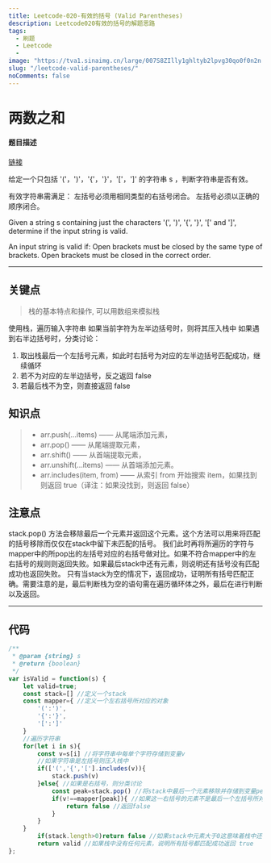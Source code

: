 ```yaml
---
title: Leetcode-020-有效的括号 (Valid Parentheses)
description: Leetcode020有效的括号的解题思路
tags:
  - 刷题
  - Leetcode
  -
image: "https://tva1.sinaimg.cn/large/007S8ZIlly1ghltyb2lpvg30qo0f0n2n.gif"
slug: "/leetcode-valid-parentheses/"
noComments: false
---
```


两数之和
====
#### 题目描述
[链接](https://leetcode-cn.com/problems/valid-parentheses)

给定一个只包括 '('，')'，'{'，'}'，'['，']' 的字符串 s ，判断字符串是否有效。

有效字符串需满足：
左括号必须用相同类型的右括号闭合。
左括号必须以正确的顺序闭合。


Given a string s containing just the characters '(', ')', '{', '}', '[' and ']', determine if the input string is valid.

An input string is valid if:
Open brackets must be closed by the same type of brackets.
Open brackets must be closed in the correct order.


***
关键点
----
> 栈的基本特点和操作, 可以用数组来模拟栈

使用栈，遍历输入字符串
如果当前字符为左半边括号时，则将其压入栈中
如果遇到右半边括号时，分类讨论：
1. 取出栈最后一个左括号元素，如此时右括号为对应的左半边括号匹配成功，继续循环
2. 若不为对应的左半边括号，反之返回 false
3. 若最后栈不为空，则直接返回 false

知识点
----
>- arr.push(...items) —— 从尾端添加元素，
>- arr.pop() —— 从尾端提取元素，
>- arr.shift() —— 从首端提取元素，
>- arr.unshift(...items) —— 从首端添加元素。
>- arr.includes(item, from) —— 从索引 from 开始搜索 item，如果找到则返回 true（译注：如果没找到，则返回 false）

注意点
----
stack.pop() 方法会移除最后一个元素并返回这个元素。这个方法可以用来将匹配的括号移除而仅仅在stack中留下未匹配的括号。 我们此时再将所遍历的字符与mapper中的所pop出的左括号对应的右括号做对比。如果不符合mapper中的左右括号的规则则返回失败。如果最后stack中还有元素，则说明还有括号没有匹配成功也返回失败。 只有当stack为空的情况下，返回成功，证明所有括号匹配正确。需要注意的是，最后判断栈为空的语句需在遍历循环体之外，最后在进行判断以及返回。

***
代码
----

```js
/**
 * @param {string} s
 * @return {boolean}
 */
var isValid = function(s) {
    let valid=true;
    const stack=[] //定义一个stack
    const mapper={ //定义一个左右括号所对应的对象
        '(':')',
        '{':'}',
        '[':']'
    }
    //遍历字符串
    for(let i in s){
        const v=s[i] //将字符串中每单个字符存储到变量v
        //如果字符串是左括号则压入栈中
        if(['(','{','['].includes(v)){
            stack.push(v)
        }else{ //如果是右括号，则分类讨论
            const peak=stack.pop() //将stack中最后一个元素移除并存储到变量peak中
            if(v!==mapper[peak]){ //如果这一右括号的元素不是最后一个左括号所对应的右括号
                return false //返回false
            }
        }
    }
        if(stack.length>0)return false //如果stack中元素大于0这意味着栈中还有元素 则返回false   
        return valid //如果栈中没有任何元素，说明所有括号都匹配成功返回 true
};
```